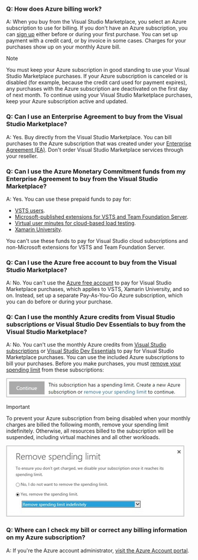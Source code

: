 ### Q: How does Azure billing work?

A:	When you buy from the Visual Studio Marketplace, you select an Azure subscription to use for billing. If you don't have an Azure subscription, you can [sign up](https://portal.azure.com) either before or during your first purchase. You can set up payment with a credit card, or by invoice in some cases. Charges for your purchases show up on your monthly Azure bill.

>[!NOTE] 
> You must keep your Azure subscription in good standing to use your Visual Studio Marketplace purchases. If your Azure subscription is canceled or is disabled (for example, because the credit card used for payment expires), any purchases with the Azure subscription are deactivated on the first day of next month. To continue using your Visual Studio Marketplace purchases, keep your Azure subscription active and updated.


### Q:	Can I use an Enterprise Agreement to buy from the Visual Studio Marketplace?

A:	Yes. Buy directly from the Visual Studio Marketplace. You can bill purchases to the Azure subscription that was created under your [Enterprise Agreement (EA)](https://azure.microsoft.com/pricing/enterprise-agreement/). Don't order Visual Studio Marketplace services through your reseller.

### Q:	Can I use the Azure Monetary Commitment funds from my Enterprise Agreement to buy from the Visual Studio Marketplace?

A:	Yes. You can use these prepaid funds to pay for: 

*	[VSTS users](https://marketplace.visualstudio.com/items?itemName=ms.vss-vstsuser).
*	[Microsoft-published extensions for VSTS and Team Foundation Server](https://marketplace.visualstudio.com/vsts).
*	[Virtual user minutes for cloud-based load testing](/../organizations/billing/buy-more-build-vs).
*   [Xamarin University](https://www.xamarin.com/university).

You can't use these funds to pay for Visual Studio cloud subscriptions and non-Microsoft extensions for VSTS and Team Foundation Server.

### Q:	Can I use the Azure free account to buy from the Visual Studio Marketplace?

A:	No. You can't use the [Azure free account](https://azure.microsoft.com/pricing/free-trial/) to pay for Visual Studio Marketplace purchases, which applies to VSTS, Xamarin University, and so on. Instead, set up a separate Pay-As-You-Go Azure subscription, which you can do before or during your purchase. 

### Q:	Can I use the monthly Azure credits from Visual Studio subscriptions or Visual Studio Dev Essentials to buy from the Visual Studio Marketplace?

A:	No. You can't use the monthly Azure credits from [Visual Studio subscriptions](https://visualstudio.microsoft.com/products/subscriber-benefits-vs) or [Visual Studio Dev Essentials](https://visualstudio.microsoft.com/products/visual-studio-dev-essentials-vs.aspx) to pay for Visual Studio Marketplace purchases. You can use the included Azure subscriptions to bill your purchases. Before you make purchases, you must [remove your spending limit](https://azure.microsoft.com/pricing/spending-limits/) from these subscriptions:

<img alt="Spending limit" src="_img/spending-limit.png" style="border: 1px solid #CCCCCC" />

<a name="spending-limit"></a>

> [!Important]
> To prevent your Azure subscription from being disabled when your monthly charges are billed the following month, remove your spending limit indefinitely. Otherwise, all resources billed to the subscription will be suspended, including virtual machines and all other workloads. 

<img alt="Remove spending limit indefinitely" src="_img/remove-spending-limit.png" style="border: 1px solid #CCCCCC" />

### Q: Where can I check my bill or correct any billing information on my Azure subscription?

A:	If you're the Azure account administrator, [visit the Azure Account portal](https://account.windowsazure.com).
